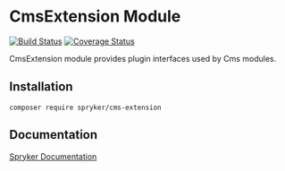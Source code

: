 # CmsExtension Module
[![Build Status](https://travis-ci.org/spryker/cms-extension.svg)](https://travis-ci.org/spryker/cms-extension)
[![Coverage Status](https://coveralls.io/repos/github/spryker/cms-extension/badge.svg)](https://coveralls.io/github/spryker/cms-extension)

CmsExtension module provides plugin interfaces used by Cms modules.

## Installation

```
composer require spryker/cms-extension
```

## Documentation

[Spryker Documentation](https://academy.spryker.com/developing_with_spryker/module_guide/modules.html)
